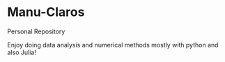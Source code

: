 # Manu-Claros
Personal Repository


Enjoy doing data analysis and numerical methods mostly with python and also Julia! 
